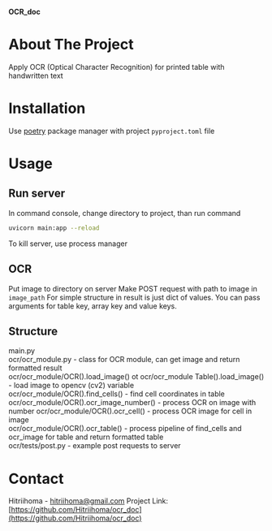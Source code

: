 **OCR_doc**  

# About The Project

Apply OCR (Optical Character Recognition) for printed table with handwritten text  

# Installation

Use [poetry](https://python-poetry.org/docs/) package manager with project `pyproject.toml` file

# Usage

## Run server

In command console, change directory to project, than run command
```bash
uvicorn main:app --reload
```

To kill server, use process manager

## OCR

Put image to directory on server
Make POST request with path to image in `image_path`
For simple structure in result is just dict of values. You can pass arguments for table key, array key and value keys. 

## Structure

main.py  
ocr/ocr_module.py - class for OCR module, can get image and return formatted result  
ocr/ocr_module/OCR().load_image() ot ocr/ocr_module Table().load_image() - load image to opencv (cv2) variable  
ocr/ocr_module/OCR().find_cells() - find cell coordinates in table  
ocr/ocr_module/OCR().ocr_image_number() - process OCR on image with number 
ocr/ocr_module/OCR().ocr_cell() - process OCR image for cell in image  
ocr/ocr_module/OCR().ocr_table() - process pipeline of find_cells and ocr_image for table and return formatted table  
ocr/tests/post.py - example post requests to server

# Contact

Hitriihoma - hitriihoma@gmail.com
Project Link: [https://github.com/Hitriihoma/ocr_doc](https://github.com/Hitriihoma/ocr_doc)